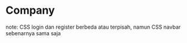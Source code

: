 # Company

note:
CSS login dan register berbeda atau terpisah, namun CSS navbar sebenarnya sama saja
